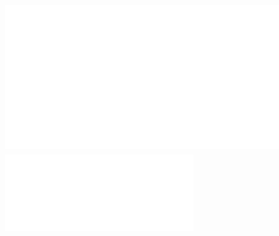 <div style="display: flex;">
  <img src="/github-metrics.svg" alt="Metrics">
  <img src="/metrics.plugin.isocalendar.fullyear.svg" alt="Metrics">
</div>

![Metrics](/metrics.plugin.activity.svg)
